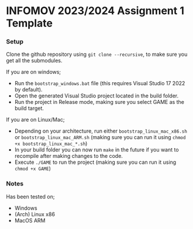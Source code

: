 # INFOMOV 2023/2024 Assignment 1 Template

### Setup
Clone the github repository using `git clone --recursive`, to make sure you get all the submodules.

If you are on windows;
* Run the `bootstrap_windows.bat` file (this requires Visual Studio 17 2022 by default).
* Open the generated Visual Studio project located in the build folder.
* Run the project in Release mode, making sure you select GAME as the build target.
  
If you are on Linux/Mac;
* Depending on your architecture, run either `bootstrap_linux_mac_x86.sh` or `bootstrap_linux_mac_ARM.sh` (making sure you can run it using `chmod +x bootstrap_linux_mac_*.sh`)
* In your build folder you can now run `make` in the future if you want to recompile after making changes to the code.
* Execute `./GAME` to run the project (making sure you can run it using `chmod +x GAME`)

### Notes
Has been tested on;
* Windows
* (Arch) Linux x86 
* MacOS ARM
